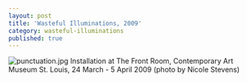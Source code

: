 ```yaml
---
layout: post
title: 'Wasteful Illuminations, 2009'
category: wasteful-illuminations
published: true
---
```


![punctuation.jpg]({{site.baseurl}}/assets/img/2016_register_01.jpg)
Installation at The Front Room, Contemporary Art Museum St. Louis, 24 March - 5 April 2009 (photo by Nicole Stevens)
